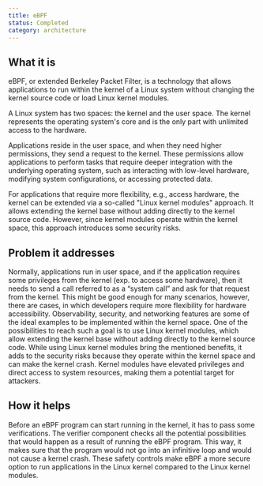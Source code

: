 ```yaml
---
title: eBPF
status: Completed
category: architecture
---
```


## What it is

eBPF, or extended Berkeley Packet Filter, is a technology that allows applications to run within the kernel of a Linux system without changing the kernel source code or load Linux kernel modules.

A Linux system has two spaces: the kernel and the user space. 
The kernel represents the operating system's core and is the only part with unlimited access to the hardware. 

Applications reside in the user space, and when they need higher permissions, they send a request to the kernel. 
These permissions allow applications to perform tasks that require deeper integration with the underlying operating system, such as interacting with low-level hardware, modifying system configurations, or accessing protected data.

For applications that require more flexibility, e.g., access hardware, the kernel can be extended via a so-called "Linux kernel modules" approach. It allows extending the kernel base without adding directly to the kernel source code. 
However, since kernel modules operate within the kernel space, this approach introduces some security risks.

## Problem it addresses
Normally, applications run in user space, and if the application requires some privileges from the kernel (exp. to access some hardware), then it needs to send a call referred to as a “system call” and ask for that request from the kernel. 
This might be good enough for many scenarios, however, there are cases, in which developers require more flexibility for hardware accessibility. Observability, security, and networking features are some of the ideal examples to be implemented within the kernel space. 
One of the possibilities to reach such a goal is to use Linux kernel modules, which allow extending the kernel base without adding directly to the kernel source code. 
While using Linux kernel modules bring the mentioned benefits, it adds to the security risks because they operate within the kernel space and can make the kernel crash. 
Kernel modules have elevated privileges and direct access to system resources, making them a potential target for attackers.

## How it helps

Before an eBPF program can start running in the kernel, it has to pass some verifications. 
The verifier component checks all the potential possibilities that would happen as a result of running the eBPF program. 
This way, it makes sure that the program would not go into an infinitive loop and would not cause a kernel crash. 
These safety controls make eBPF a more secure option to run applications in the Linux kernel compared to the Linux kernel modules.
